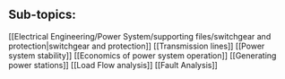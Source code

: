 ## Sub-topics:

[[Electrical Engineering/Power System/supporting files/switchgear and protection|switchgear and protection]]
[[Transmission lines]]
[[Power system stability]]
[[Economics of power system operation]]
[[Generating power stations]]
[[Load Flow analysis]]
[[Fault Analysis]]

